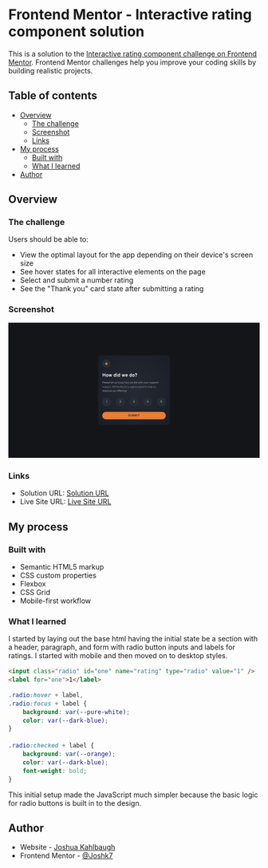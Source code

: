 # Frontend Mentor - Interactive rating component solution

This is a solution to the [Interactive rating component challenge on Frontend Mentor](https://www.frontendmentor.io/challenges/interactive-rating-component-koxpeBUmI). Frontend Mentor challenges help you improve your coding skills by building realistic projects.

## Table of contents

-   [Overview](#overview)
    -   [The challenge](#the-challenge)
    -   [Screenshot](#screenshot)
    -   [Links](#links)
-   [My process](#my-process)
    -   [Built with](#built-with)
    -   [What I learned](#what-i-learned)
-   [Author](#author)

## Overview

### The challenge

Users should be able to:

-   View the optimal layout for the app depending on their device's screen size
-   See hover states for all interactive elements on the page
-   Select and submit a number rating
-   See the "Thank you" card state after submitting a rating

### Screenshot

![](./screenshot.jpg)

### Links

-   Solution URL: [Solution URL](https://github.com/Joshk7/interactive-rating)
-   Live Site URL: [Live Site URL](https://interactive-rating-three-rho.vercel.app)

## My process

### Built with

-   Semantic HTML5 markup
-   CSS custom properties
-   Flexbox
-   CSS Grid
-   Mobile-first workflow

### What I learned

I started by laying out the base html having the initial state be a section with a header, paragraph, and form with radio button inputs and labels for ratings. I started with mobile and then moved on to desktop styles.

```html
<input class="radio" id="one" name="rating" type="radio" value="1" />
<label for="one">1</label>
```

```css
.radio:hover + label,
.radio:focus + label {
    background: var(--pure-white);
    color: var(--dark-blue);
}

.radio:checked + label {
    background: var(--orange);
    color: var(--dark-blue);
    font-weight: bold;
}
```

This initial setup made the JavaScript much simpler because the basic logic for radio buttons is built in to the design.

## Author

-   Website - [Joshua Kahlbaugh](https://joshuakahlbaugh.pages.dev/)
-   Frontend Mentor - [@Joshk7](https://www.frontendmentor.io/profile/Joshk7)
